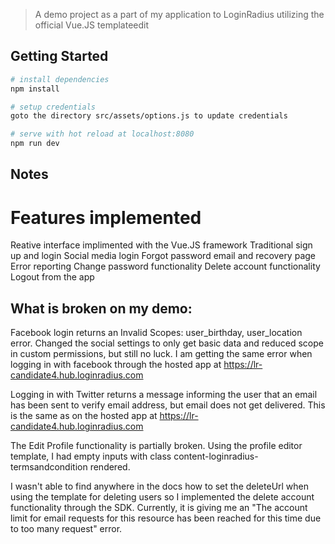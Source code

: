 
> A demo project as a part of my application to LoginRadius utilizing the official Vue.JS templateedit

## Getting Started
``` bash
# install dependencies
npm install

# setup credentials
goto the directory src/assets/options.js to update credentials

# serve with hot reload at localhost:8080
npm run dev
```

## Notes
# Features implemented
Reative interface implimented with the Vue.JS framework
Traditional sign up and login
Social media login
Forgot password email and recovery page
Error reporting
Change password functionality
Delete account functionality
Logout from the app

## What is broken on my demo:

Facebook login returns an Invalid Scopes: user_birthday, user_location error. Changed the social settings to only get basic data and reduced scope in custom permissions, but still no luck.  I am getting the same error when logging in with facebook through the hosted app at https://lr-candidate4.hub.loginradius.com

Logging in with Twitter returns a message informing the user that an email has been sent to verify email address, but email does not get delivered.  This is the same as on the hosted app at https://lr-candidate4.hub.loginradius.com

The Edit Profile functionality is partially broken. Using the profile editor template, I had empty inputs with class content-loginradius-termsandcondition rendered.

I wasn't able to find anywhere in the docs how to set the deleteUrl when using the template for deleting users so I implemented the delete account functionality through the SDK.  Currently, it is giving me an "The account limit for email requests for this resource has been reached for this time due to too many request" error. 





